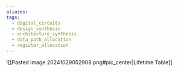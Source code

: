 ```yaml
---
aliases: 
tags:
  - digital_circuits
  - design_synthesis
  - architecture_synthesis
  - data_path_allocation
  - register_allocation
---
```

![[Pasted image 20241029052908.png#pic_center|Lifetime Table]]